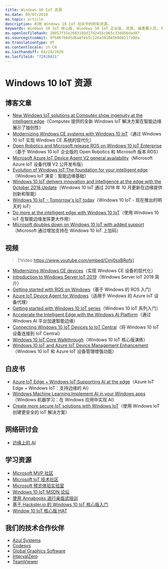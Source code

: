 ```yaml
---
title: Windows 10 IoT 资源
ms.date: 09/07/2018
ms.topic: article
description: 利用 Windows 10 IoT 社区中的所有资源。
keywords: Windows 10 IoT 核心版, Windows 10 IoT 企业版, 资源, 最重要人员, 视频, 博客文章
ms.openlocfilehash: 20057f55e2083189d17d2455c065c33d456dad87
ms.sourcegitcommit: 9fb86fb605d6a8feb5c226a391045b908117a90a
ms.translationtype: HT
ms.contentlocale: zh-CN
ms.lasthandoff: 04/24/2020
ms.locfileid: "72918421"
---
```

# <a name="windows-10-iot-resources"></a>Windows 10 IoT 资源

## <a name="blog-posts"></a>博客文章

* [New Windows IoT solutions at Computex show ingenuity at the intelligent edge](https://blogs.windows.com/windowsexperience/2019/05/28/new-windows-iot-solutions-at-computex-show-ingenuity-at-the-intelligent-edge/#U3yYXu1rq054ljuk.97)（Computex 提供的全新 Windows IoT 解决方案在智能边缘展示了独创性）
* [Modernizing Windows CE systems with Windows 10 IoT](https://blogs.windows.com/buildingapps/2019/05/07/modernizing-windows-ce-systems-with-windows-10-iot/#oHzjguRIlWV0ryo6.97)（通过 Windows 10 IoT 实现 Windows CE 系统的现代化）
* [Open Robotics and Microsoft release ROS on Windows 10 IoT Enterprise](https://blogs.windows.com/buildingapps/2019/05/07/open-robotics-and-microsoft-release-ros-on-windows-10-iot-enterprise/#Y86A6YUJELKDoRJJ.97)（基于 Windows 10 IoT 企业版的 Open Robotics 和 Microsoft 版本 ROS）
* [Microsoft Azure IoT Device Agent V2 general availability](https://blogs.windows.com/buildingapps/2019/05/07/microsoft-azure-iot-device-agent-v2-general-availability/#BwOSxBSymeJqU34K.97)（Microsoft Azure IoT 设备代理 V2 公开发布版）
* [Evolution of Windows IoT:The foundation for your intelligent edge](https://blogs.windows.com/windowsexperience/2019/04/03/evolution-of-windows-iot-the-foundation-for-your-intelligent-edge/)（Windows IoT 演变：智能边缘基础）
* [Windows 10 IoT delivers innovation and intelligence at the edge with the October 2018 Update](https://blogs.windows.com/windowsexperience/2018/10/04/windows-10-iot-delivers-innovation-and-intelligence-at-the-edge-with-the-october-2018-update/#9g9hmmO2AdUB1C6F.97)（Windows 10 IoT 通过 2018 年 10 月更新在边缘提供创新和智能） 
* [Windows 10 IoT - Tomorrow's IoT today](https://blogs.windows.com/windowsexperience/2018/06/05/windows-10-iot-tomorrows-iot-today/#wl3TcsFseJ6XROUZ.97)（Windows 10 IoT - 现在推出的明天的 IoT）
* [Do more at the intelligent edge with Windows 10 IoT](https://blogs.windows.com/windowsexperience/2018/05/07/do-more-at-the-intelligent-edge-with-windows-10-iot/#uDVaAtoBvz7BGrTf.97)（使用 Windows 10 IoT 在智能边缘发挥更大作用）
* [Microsoft doubles down on Windows 10 IoT with added support](https://blogs.windows.com/windowsexperience/2018/02/27/microsoft-doubles-down-on-windows-10-iot-with-added-support/#DJaDiKX0bYJ1JDHD.97)（Microsoft 通过增加支持在 Windows 10 IoT 上加码）

## <a name="videos"></a>视频

>[!Video https://www.youtube.com/embed/Cmj0sxBRofs]
* [Modernizing Windows CE devices](https://www.youtube.com/watch?time_continue=1&v=5iUZkZmgmJA)（实现 Windows CE 设备的现代化）
* [Introduction to Windows Server IoT 2019](https://channel9.msdn.com/Shows/Internet-of-Things-Show/Introduction-to-Windows-Server-IoT-2019)（Windows Server IoT 2019 简介）
* [Getting started with ROS on Windows](https://www.youtube.com/watch?v=nZSjwMLi3jQ)（基于 Windows 的 ROS 入门）
* [Azure IoT Device Agent for Windows](https://www.youtube.com/watch?v=DZn6diOn7uI)（适用于 Windows 的 Azure IoT 设备代理）
* [Getting started with Windows 10 IoT series](https://www.youtube.com/watch?v=A-kazyOiBvs&t)（Windows 10 IoT 系列入门）
* [Accelerate the Intelligent Edge with the Windows AI Platform](https://www.youtube.com/watch?v=7bFAg6w4J00)（通过 Windows AI 平台加速智能边缘）
* [Connecting Windows 10 IoT Devices to IoT Central](https://channel9.msdn.com/Shows/Internet-of-Things-Show/Connecting-Windows-IoT-Devices-To-IoT-Central)（将 Windows 10 IoT 设备连接到 IoT Central）
* [Windows 10 IoT Core Walkthrough](https://channel9.msdn.com/Blogs/Seth-Juarez/Windows-IoT-Core-Walkthrough?term=windows%20iot%20core)（Windows 10 IoT 核心版演练）
* [Windows 10 IoT and Azure IoT Device Management Enhancement](https://channel9.msdn.com/Shows/Azure-Friday/Windows-10-IoT-and-Azure-IoT-Device-Management-Enhancements?term=windows%20iot%20core)（Windows 10 IoT 和 Azure IoT 设备管理增强功能）

## <a name="whitepapers"></a>白皮书
* [Azure IoT Edge + Windows IoT:Supporting AI at the edge](https://aka.ms/IoT-Edge-WP)（Azure IoT Edge + Windows IoT：支持边缘的 AI）
* [Windows Machine Learning:Implement AI in your Windows apps](https://aka.ms/Windows-ML-WP)（Windows 机器学习：在 Windows 应用中实现 AI）
* [Create more secure IoT solutions with Windows IoT](https://aka.ms/secure-windowsiot)（使用 Windows IoT 创建更安全的 IoT 解决方案）

## <a name="webinars"></a>网络研讨会
* [边缘上的 AI](https://youtu.be/DEOCKFb7lvM)

## <a name="learning-resources"></a>学习资源

* [Microsoft MVP 社区](https://mvp.microsoft.com/)
* [Microsoft IoT 技术社区](https://techcommunity.microsoft.com/t5/Internet-of-Things-IoT/ct-p/IoT)
* [Microsoft 预览体验实验室](https://www.microsoftiotinsiderlabs.com/)
* [Windows 10 IoT MSDN 论坛](https://social.msdn.microsoft.com/forums/en-US/home?forum=WindowsIoT)
* [使用 Annabooks 进行亲临式培训](http://www.annabooks.com/training.html)
* [基于 Hackster.io 的 Windows 10 IoT 核心版入门](http://www.hackster.io/KiwiBryn)
* [Window 10 IoT 核心版 HAT](https://www.turta.io/iothat)


## <a name="our-technology-partners"></a>我们的技术合作伙伴

* [Azul Systems](https://www.azul.com/)
* [Codesys](https://de.codesys.com/)
* [Global Graphics Software](https://www.globalgraphics.com/)
* [IntervalZero](https://www.intervalzero.com/)
* [TeamViewer](https://www.teamviewer.us/)




 



